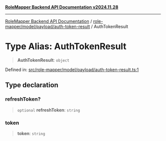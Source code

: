 [**RoleMapper Backend API Documentation v2024.11.28**](../../../../../README.md)

***

[RoleMapper Backend API Documentation](../../../../../modules.md) / [role-mapper/model/payload/auth-token-result](../README.md) / AuthTokenResult

# Type Alias: AuthTokenResult

> **AuthTokenResult**: `object`

Defined in: [src/role-mapper/model/payload/auth-token-result.ts:1](https://github.com/FlowCraft-AG/RoleMapper/blob/8da0bd78326e48681af59eedcf5fc8f5e650849b/backend/src/role-mapper/model/payload/auth-token-result.ts#L1)

## Type declaration

### refreshToken?

> `optional` **refreshToken**: `string`

### token

> **token**: `string`
